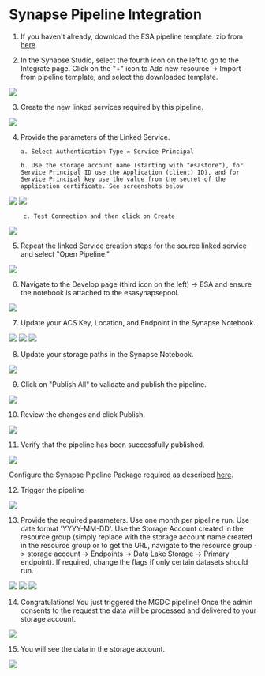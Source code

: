 # Synapse Pipeline Integration

1.  If you haven't already, download the ESA pipeline template .zip from [here](https://github.com/v-travhanes/dataconnect-solutions/tree/main/solutions/esa/SynapsePipelineTemplate).

2.  In the Synapse Studio, select the fourth icon on the left to go to the Integrate page. Click on the "+" icon to Add new resource -> Import from pipeline template, and select the downloaded template.

![](Images/3.1.png)

3.  Create the new linked services required by this pipeline.

![](Images/IntegratePipeline1.png)

4.  Provide the parameters of the Linked Service.

        a. Select Authentication Type = Service Principal 

        b. Use the storage account name (starting with "esastore"), for Service Principal ID use the Application (client) ID), and for Service Principal key use the value from the secret of the application certificate. See screenshots below

![](Images/1.4.a.png)
![](Images/1.11.a.png)
        
        c. Test Connection and then click on Create

![](Images/IntegratePipeline2.png)

5.  Repeat the linked Service creation steps for the source linked service and select "Open Pipeline."

![](Images/IntegratePipeline3.png)

6.  Navigate to the Develop page (third icon on the left) -> ESA and ensure the notebook is attached to the esasynapsepool.

![](Images/3.5.a.png)

7.  Update your ACS Key, Location, and Endpoint in the Synapse Notebook.

![](Images/UpdateACSKeys.png)
![](Images/GoToLanguageResource.png)
![](Images/LanguageResourceKeysAndEndpoint.png)

8.  Update your storage paths in the Synapse Notebook.

![](Images/UpdatesPaths.png)

9.  Click on "Publish All" to validate and publish the pipeline.

![](Images/PublishAll.png)

10. Review the changes and click Publish.

![](Images/PublishAll2.png)

11. Verify that the pipeline has been successfully published.

![](Images/3.8.png)

Configure the Synapse Pipeline Package required as described [here](https://github.com/microsoftgraph/dataconnect-solutions/tree/main/solutions/ona/PreRequisites#Synapse-Pipeline-Packages).

12. Trigger the pipeline

![](Images/TriggerNow.png)

13. Provide the required parameters. Use one month per pipeline run. Use date format 'YYYY-MM-DD'.
Use the Storage Account created in the resource group (simply replace with the storage account name created in the resource group or to get the URL, navigate to the resource group -> storage account -> Endpoints -> Data Lake Storage -> Primary endpoint).
If required, change the flags if only certain datasets should run.

![](Images/ChangeYourStorageNameTrigger1.png)
![](Images/YourStorageName.png)
![](Images/StorageAccountEndpoint.png)

14. Congratulations! You just triggered the MGDC pipeline! Once the admin consents to the request the data will be processed and delivered to your storage account.

![](Images/PipelineRun.png)

15. You will see the data in the storage account.

![](Images/output.png)
